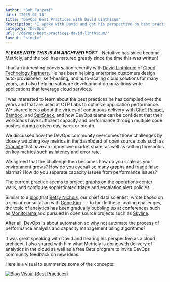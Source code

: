 ```yaml
---
Author: "Bob Farzami"
date: "2015-01-14"
title: "DevOps Best Practices with David Linthicum"
description: "I spoke with David and got his perspective on best practices as a cloud architect, and shared what Metricly is doing with analytics delivery in the cloud."
category: "DevOps"
url: "/devops-best-practices-david-linthicum/"
layout: "single"
---
```

***PLEASE NOTE THIS IS AN ARCHIVED POST*** - Netuitive has since become Metricly, and the tool has matured greatly since the time this was written!

I had an interesting conversation recently with [David Linthicum](https://www.cloudtp.com/who-we-are/our-people/) of [Cloud Technology Partners](https://www.cloudtp.com/). He has been helping enterprise customers design auto-provisioned, self-healing, and auto-scaling cloud solutions for many years, and also helping software development organizations write applications that leverage cloud services.

I was interested to learn about the best practices he has compiled over the years and that are used at CTP Labs to optimize application performance. We shared ideas about the virtues of continuous delivery with [Chef](https://www.chef.io/), [Puppet](https://puppet.com/), [Bamboo](https://www.atlassian.com/software/bamboo), and [SaltStack](https://saltstack.com/), and how DevOps teams can be confident that their workloads have sufficient capacity and performance through multiple code pushes during a given day, week or month.

We discussed how the DevOps community overcomes those challenges by closely watching key metrics in the dashboard of open source tools such as [Graphite](https://graphite.readthedocs.io/en/latest/) that have an impressive market share, as well as setting thresholds on key metrics such as latency and error rate.

We agreed that the challenge then becomes how do you scale as your environment grows? How do you eyeball so many graphs and triage false alarms? How do you separate capacity issues from performance issues?

The current practice seems to project graphs on the operations center walls, and configure sophisticated triage and escalation alert policies.

Similar to a [blog ](/devops-moving-advanced-analytics)that [Betsy Nichols](/about-us), our chief data scientist, wrote based on a similar consultation with [Gene Kim](http://www.realgenekim.me/) --- to tackle these scaling challenges, the topic of analytics has been gradually bubbling up at conferences such as [Monitorama ](http://monitorama.com/)and pursued in open source projects such as [Skyline](https://github.com/etsy/skyline).

After all, DevOps is about automation so why not automate the process of performance analysis and capacity management using algorithms?

It was great speaking with David and hearing his perspective as a cloud architect.  I also shared with him what Metricly is doing with delivery of analytics in the cloud as well as a free Beta program to invite DevOps community feedback on new ideas.

Here is a visual to summarize some of the concepts:

[![Blog Visual (Best Practices)](https://s3-us-west-2.amazonaws.com/com-netuitive-app-usw2-public/wp-content/uploads/2016/03/visual.png)](https://s3-us-west-2.amazonaws.com/com-netuitive-app-usw2-public/wp-content/uploads/2016/03/visual.png)
